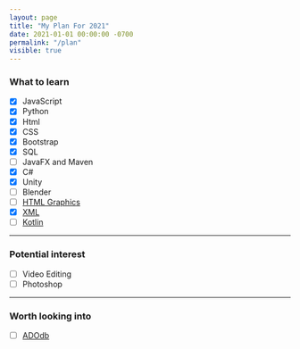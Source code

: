 ```yaml
---
layout: page
title: "My Plan For 2021"
date: 2021-01-01 00:00:00 -0700
permalink: "/plan"
visible: true
---
```

### What to learn 
- [x] JavaScript
- [x] Python
- [x] Html
- [x] CSS
- [x] Bootstrap
- [x] SQL
- [ ] JavaFX and Maven
- [x] C#
- [x] Unity
- [ ] Blender
- [ ] [HTML Graphics](https://www.w3schools.com/graphics/default.asp)
- [x] [XML](https://www.w3schools.com/xml/default.asp)
- [ ] [Kotlin](https://developer.android.com/courses/)

---

### Potential interest
- [ ] Video Editing
- [ ] Photoshop

---

### Worth looking into
- [ ] [ADOdb](https://adodb.org/dokuwiki/doku.php)

